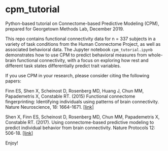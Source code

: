 # cpm_tutorial
Python-based tutorial on Connectome-based Predictive Modeling (CPM), prepared for Georgetown Methods Lab, December 2019.

This repo contains functional connectivity data for n = 337 subjects in a variety of task conditions from the Human Connectome Project, as well as associated behavioral data. The Jupyter notebook `cpm_tutorial.ipynb` demonstrates how to use CPM to predict behavioral measures from whole-brain functional connectivity, with a focus on exploring how rest and different task states differentially predict trait variables.

If you use CPM in your research, please consider citing the following papers:

Finn ES, Shen X, Scheinost D, Rosenberg MD, Huang J, Chun MM, Papademetris X, Constable RT. (2015) Functional connectome fingerprinting: Identifying individuals using patterns of brain connectivity. Nature Neuroscience, 18: 1664–1671.
[[link]](https://esfinn.github.io/files/nn.4135.pdf)

Shen X, Finn ES, Scheinost D, Rosenberg MD, Chun MM, Papademetris X, Constable RT. (2017). Using connectome-based predictive modeling to predict individual behavior from brain connectivity. Nature Protocols 12: 506-18. [[link]](https://esfinn.github.io/files/Shen_NatProtocols2017.pdf)

Enjoy!
